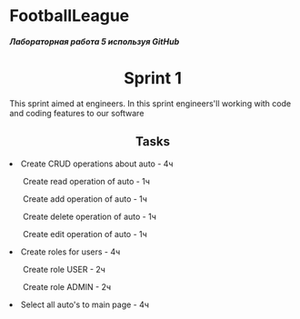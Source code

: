 # FootballLeague

<h5>Лабораторная работа 5 используя GitHub</h5>

<h1 align="center">Sprint 1</h1>
<p>This sprint aimed at engineers. In this sprint engineers'll working with code and coding features to our software</p>
<h2 align="center">Tasks</h2>
<li>Create CRUD operations about auto - 4ч</li>
<ul>Create read operation of auto - 1ч</ul>
<ul>Create add operation of auto - 1ч</ul>
<ul>Create delete operation of auto - 1ч</ul>
<ul>Create edit operation of auto - 1ч</ul>
<li>Create roles for users - 4ч</li>
<ul>Create role USER - 2ч</ul>
<ul>Create role ADMIN - 2ч</ul>
<li>Select all auto's to main page - 4ч</li>

